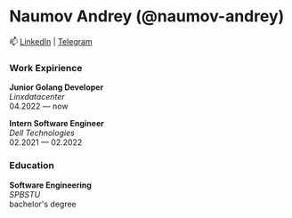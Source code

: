 # Naumov Andrey (@naumov-andrey)

📫 [LinkedIn](https://www.linkedin.com/in/naumov-andrey/) | [Telegram](https://t.me/naumov_andrey)

### Work Expirience

**Junior Golang Developer**\
*Linxdatacenter*\
04.2022 — now

**Intern Software Engineer**\
*Dell Technologies*\
02.2021 — 02.2022

### Education

**Software Engineering**\
*SPBSTU*\
bachelor's degree
